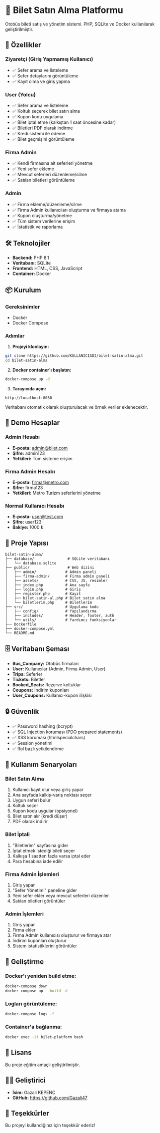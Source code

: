 # 🚌 Bilet Satın Alma Platformu

Otobüs bileti satış ve yönetim sistemi. PHP, SQLite ve Docker kullanılarak geliştirilmiştir.

## 🎯 Özellikler

### Ziyaretçi (Giriş Yapmamış Kullanıcı)
- ✅ Sefer arama ve listeleme
- ✅ Sefer detaylarını görüntüleme
- ✅ Kayıt olma ve giriş yapma

### User (Yolcu)
- ✅ Sefer arama ve listeleme
- ✅ Koltuk seçerek bilet satın alma
- ✅ Kupon kodu uygulama
- ✅ Bilet iptal etme (kalkıştan 1 saat öncesine kadar)
- ✅ Biletleri PDF olarak indirme
- ✅ Kredi sistemi ile ödeme
- ✅ Bilet geçmişini görüntüleme

### Firma Admin
- ✅ Kendi firmasına ait seferleri yönetme
- ✅ Yeni sefer ekleme
- ✅ Mevcut seferleri düzenleme/silme
- ✅ Satılan biletleri görüntüleme

### Admin
- ✅ Firma ekleme/düzenleme/silme
- ✅ Firma Admin kullanıcıları oluşturma ve firmaya atama
- ✅ Kupon oluşturma/yönetme
- ✅ Tüm sistem verilerine erişim
- ✅ İstatistik ve raporlama

## 🛠️ Teknolojiler

- **Backend:** PHP 8.1
- **Veritabanı:** SQLite
- **Frontend:** HTML, CSS, JavaScript
- **Container:** Docker

## 📦 Kurulum

### Gereksinimler
- Docker
- Docker Compose

### Adımlar

1. **Projeyi klonlayın:**
```bash
git clone https://github.com/KULLANICIADI/bilet-satin-alma.git
cd bilet-satin-alma
```

2. **Docker container'ı başlatın:**
```bash
docker-compose up -d
```

3. **Tarayıcıda açın:**
```
http://localhost:8080
```

Veritabanı otomatik olarak oluşturulacak ve örnek veriler eklenecektir.

## 👥 Demo Hesaplar

### Admin Hesabı
- **E-posta:** admin@bilet.com
- **Şifre:** admin123
- **Yetkileri:** Tüm sisteme erişim

### Firma Admin Hesabı
- **E-posta:** firma@metro.com
- **Şifre:** firma123
- **Yetkileri:** Metro Turizm seferlerini yönetme

### Normal Kullanıcı Hesabı
- **E-posta:** user@test.com
- **Şifre:** user123
- **Bakiye:** 1000 ₺

## 📁 Proje Yapısı

```
bilet-satin-alma/
├── database/               # SQLite veritabanı
│   └── database.sqlite
├── public/                 # Web dizini
│   ├── admin/             # Admin paneli
│   ├── firma-admin/       # Firma admin paneli
│   ├── assets/            # CSS, JS, resimler
│   ├── index.php          # Ana sayfa
│   ├── login.php          # Giriş
│   ├── register.php       # Kayıt
│   ├── bilet-satin-al.php # Bilet satın alma
│   └── biletlerim.php     # Biletlerim
├── src/                   # Uygulama kodu
│   ├── config/            # Yapılandırma
│   ├── includes/          # Header, footer, auth
│   └── utils/             # Yardımcı fonksiyonlar
├── Dockerfile
├── docker-compose.yml
└── README.md
```

## 🗄️ Veritabanı Şeması

- **Bus_Company:** Otobüs firmaları
- **User:** Kullanıcılar (Admin, Firma Admin, User)
- **Trips:** Seferler
- **Tickets:** Biletler
- **Booked_Seats:** Rezerve koltuklar
- **Coupons:** İndirim kuponları
- **User_Coupons:** Kullanıcı-kupon ilişkisi

## 🔒 Güvenlik

- ✅ Password hashing (bcrypt)
- ✅ SQL Injection koruması (PDO prepared statements)
- ✅ XSS koruması (htmlspecialchars)
- ✅ Session yönetimi
- ✅ Rol bazlı yetkilendirme

## 📝 Kullanım Senaryoları

### Bilet Satın Alma
1. Kullanıcı kayıt olur veya giriş yapar
2. Ana sayfada kalkış-varış noktası seçer
3. Uygun seferi bulur
4. Koltuk seçer
5. Kupon kodu uygular (opsiyonel)
6. Bilet satın alır (kredi düşer)
7. PDF olarak indirir

### Bilet İptali
1. "Biletlerim" sayfasına gider
2. İptal etmek istediği bileti seçer
3. Kalkışa 1 saatten fazla varsa iptal eder
4. Para hesabına iade edilir

### Firma Admin İşlemleri
1. Giriş yapar
2. "Sefer Yönetimi" paneline gider
3. Yeni sefer ekler veya mevcut seferleri düzenler
4. Satılan biletleri görüntüler

### Admin İşlemleri
1. Giriş yapar
2. Firma ekler
3. Firma Admin kullanıcısı oluşturur ve firmaya atar
4. İndirim kuponları oluşturur
5. Sistem istatistiklerini görüntüler

## 🚀 Geliştirme

### Docker'ı yeniden build etme:
```bash
docker-compose down
docker-compose up --build -d
```

### Logları görüntüleme:
```bash
docker-compose logs -f
```

### Container'a bağlanma:
```bash
docker exec -it bilet-platform bash
```

## 📄 Lisans

Bu proje eğitim amaçlı geliştirilmiştir.

## 👨‍💻 Geliştirici

- **İsim:** Gazali KEPENÇ
- **GitHub:** https://github.com/Gazali47

## 🎉 Teşekkürler

Bu projeyi kullandığınız için teşekkür ederiz!